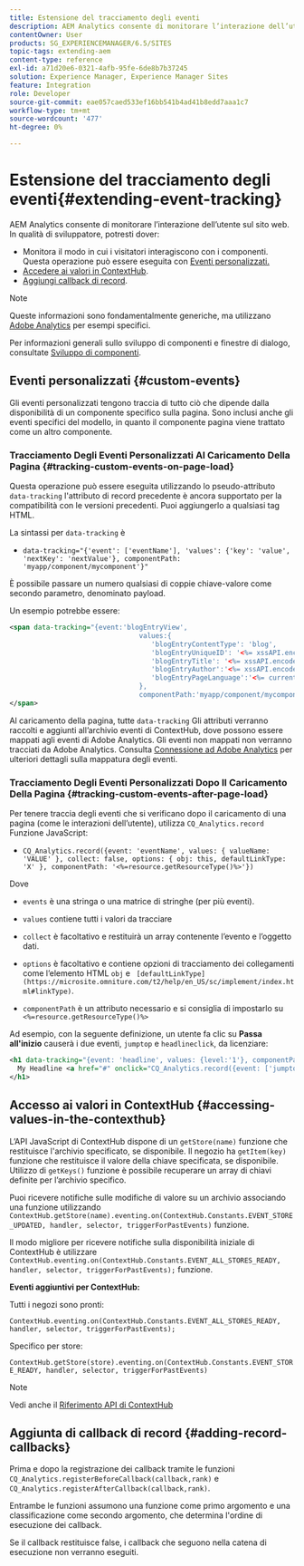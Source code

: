 ```yaml
---
title: Estensione del tracciamento degli eventi
description: AEM Analytics consente di monitorare l’interazione dell’utente sul sito web
contentOwner: User
products: SG_EXPERIENCEMANAGER/6.5/SITES
topic-tags: extending-aem
content-type: reference
exl-id: a71d20e6-0321-4afb-95fe-6de8b7b37245
solution: Experience Manager, Experience Manager Sites
feature: Integration
role: Developer
source-git-commit: eae057caed533ef16bb541b4ad41b8edd7aaa1c7
workflow-type: tm+mt
source-wordcount: '477'
ht-degree: 0%

---
```


# Estensione del tracciamento degli eventi{#extending-event-tracking}

AEM Analytics consente di monitorare l’interazione dell’utente sul sito web. In qualità di sviluppatore, potresti dover:

* Monitora il modo in cui i visitatori interagiscono con i componenti. Questa operazione può essere eseguita con [Eventi personalizzati.](#custom-events)
* [Accedere ai valori in ContextHub](/help/sites-developing/extending-analytics.md#accessing-values-in-the-contexthub).
* [Aggiungi callback di record](#adding-record-callbacks).

>[!NOTE]
>
>Queste informazioni sono fondamentalmente generiche, ma utilizzano [Adobe Analytics](/help/sites-administering/adobeanalytics.md) per esempi specifici.
>
>Per informazioni generali sullo sviluppo di componenti e finestre di dialogo, consultate [Sviluppo di componenti](/help/sites-developing/components.md).

## Eventi personalizzati {#custom-events}

Gli eventi personalizzati tengono traccia di tutto ciò che dipende dalla disponibilità di un componente specifico sulla pagina. Sono inclusi anche gli eventi specifici del modello, in quanto il componente pagina viene trattato come un altro componente.

### Tracciamento Degli Eventi Personalizzati Al Caricamento Della Pagina {#tracking-custom-events-on-page-load}

Questa operazione può essere eseguita utilizzando lo pseudo-attributo `data-tracking` l&#39;attributo di record precedente è ancora supportato per la compatibilità con le versioni precedenti. Puoi aggiungerlo a qualsiasi tag HTML.

La sintassi per `data-tracking` è

* `data-tracking="{'event': ['eventName'], 'values': {'key': 'value', 'nextKey': 'nextValue'}, componentPath: 'myapp/component/mycomponent'}"`

È possibile passare un numero qualsiasi di coppie chiave-valore come secondo parametro, denominato payload.

Un esempio potrebbe essere:

```xml
<span data-tracking="{event:'blogEntryView',
                                values:{
                                   'blogEntryContentType': 'blog',
                                   'blogEntryUniqueID': '<%= xssAPI.encodeForJSString(entry.getId()) %>',
                                   'blogEntryTitle': '<%= xssAPI.encodeForJSString(entry.getTitle()) %>',
                                   'blogEntryAuthor':'<%= xssAPI.encodeForJSString(entry.getAuthor()) %>',
                                   'blogEntryPageLanguage':'<%= currentPage.getLanguage(true) %>'
                                },
                                componentPath:'myapp/component/mycomponent'}">
</span>
```

Al caricamento della pagina, tutte `data-tracking` Gli attributi verranno raccolti e aggiunti all’archivio eventi di ContextHub, dove possono essere mappati agli eventi di Adobe Analytics. Gli eventi non mappati non verranno tracciati da Adobe Analytics. Consulta [Connessione ad Adobe Analytics](/help/sites-administering/adobeanalytics.md) per ulteriori dettagli sulla mappatura degli eventi.

### Tracciamento Degli Eventi Personalizzati Dopo Il Caricamento Della Pagina {#tracking-custom-events-after-page-load}

Per tenere traccia degli eventi che si verificano dopo il caricamento di una pagina (come le interazioni dell’utente), utilizza `CQ_Analytics.record` Funzione JavaScript:

* `CQ_Analytics.record({event: 'eventName', values: { valueName: 'VALUE' }, collect: false, options: { obj: this, defaultLinkType: 'X' }, componentPath: '<%=resource.getResourceType()%>'})`

Dove

* `events` è una stringa o una matrice di stringhe (per più eventi).

* `values` contiene tutti i valori da tracciare
* `collect` è facoltativo e restituirà un array contenente l’evento e l’oggetto dati.
* `options` è facoltativo e contiene opzioni di tracciamento dei collegamenti come l’elemento HTML `obj` e ` [defaultLinkType](https://microsite.omniture.com/t2/help/en_US/sc/implement/index.html#linkType)`.

* `componentPath` è un attributo necessario e si consiglia di impostarlo su `<%=resource.getResourceType()%>`

Ad esempio, con la seguente definizione, un utente fa clic su **Passa all&#39;inizio** causerà i due eventi, `jumptop` e `headlineclick`, da licenziare:

```xml
<h1 data-tracking="{event: 'headline', values: {level:'1'}, componentPath: '<%=resource.getResourceType()%>'}">
  My Headline <a href="#" onclick="CQ_Analytics.record({event: ['jumptop','headlineclick'],  values: {level:'1'}, componentPath: '<%=resource.getResourceType()%>'})">Jump to top</a>
</h1>
```

## Accesso ai valori in ContextHub {#accessing-values-in-the-contexthub}

L’API JavaScript di ContextHub dispone di un `getStore(name)` funzione che restituisce l&#39;archivio specificato, se disponibile. Il negozio ha `getItem(key)` funzione che restituisce il valore della chiave specificata, se disponibile. Utilizzo di `getKeys()` funzione è possibile recuperare un array di chiavi definite per l’archivio specifico.

Puoi ricevere notifiche sulle modifiche di valore su un archivio associando una funzione utilizzando `ContextHub.getStore(name).eventing.on(ContextHub.Constants.EVENT_STORE_UPDATED, handler, selector, triggerForPastEvents)` funzione.

Il modo migliore per ricevere notifiche sulla disponibilità iniziale di ContextHub è utilizzare `ContextHub.eventing.on(ContextHub.Constants.EVENT_ALL_STORES_READY, handler, selector, triggerForPastEvents);` funzione.

**Eventi aggiuntivi per ContextHub:**

Tutti i negozi sono pronti:

`ContextHub.eventing.on(ContextHub.Constants.EVENT_ALL_STORES_READY, handler, selector, triggerForPastEvents);`

Specifico per store:

`ContextHub.getStore(store).eventing.on(ContextHub.Constants.EVENT_STORE_READY, handler, selector, triggerForPastEvents)`

>[!NOTE]
>
>Vedi anche il [Riferimento API di ContextHub](https://helpx.adobe.com/experience-manager/6-5/sites/developing/using/contexthub-api.html#ContextHubJavascriptAPIReference)

## Aggiunta di callback di record {#adding-record-callbacks}

Prima e dopo la registrazione dei callback tramite le funzioni `CQ_Analytics.registerBeforeCallback(callback,rank)` e `CQ_Analytics.registerAfterCallback(callback,rank)`.

Entrambe le funzioni assumono una funzione come primo argomento e una classificazione come secondo argomento, che determina l&#39;ordine di esecuzione dei callback.

Se il callback restituisce false, i callback che seguono nella catena di esecuzione non verranno eseguiti.
